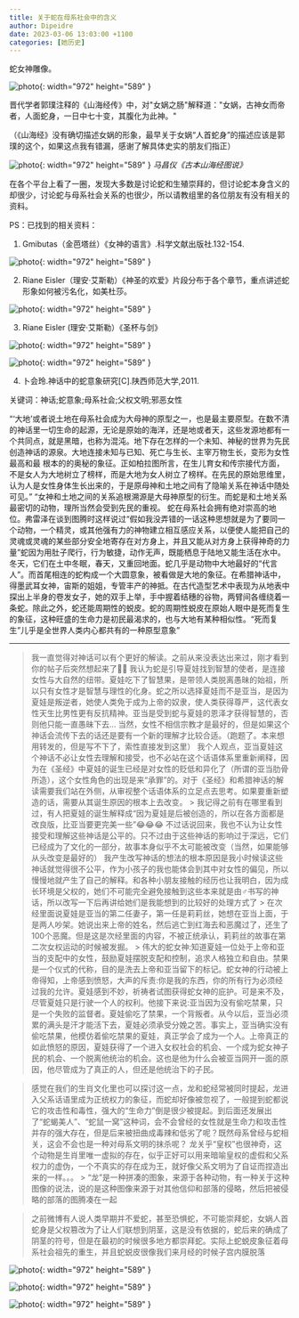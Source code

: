 ```yaml
---
title: 关于蛇在母系社会中的含义 
author: Dipeidre
date: 2023-03-06 13:03:00 +1100
categories: [她历史]
---
```


蛇女神雕像。

![photo](/assets/img/20230306/00.jpg){: width="972" height="589" }

晋代学者郭璞注释的《山海经传》中，对"女娲之肠"解释道："女娲，古神女而帝者，人面蛇身，一日中七十变，其腹化为此神。"

（《山海经》没有确切描述女娲的形象，最早关于女娲“人首蛇身”的描述应该是郭璞的这个，如果这点我有错漏，感谢了解具体史实的朋友们指正）

![photo](/assets/img/20230306/s.jpg){: width="972" height="589" }
*马昌仪《古本山海经图说》*

在各个平台上看了一圈，发现大多数是讨论蛇和生殖崇拜的，但讨论蛇本身含义的却很少，讨论蛇与母系社会关系的也很少，所以请教组里的各位朋友有没有相关的资料。

PS：已找到的相关资料：

1. Gmibutas（金芭塔丝）《女神的语言》.科学文献出版社.132-154.

![photo](/assets/img/20230306/s1.jpg){: width="972" height="589" }

2. Riane Eisler（理安·艾斯勒）《神圣的欢爱》片段分布于各个章节，重点讲述蛇形象如何被污名化，如美杜莎。

![photo](/assets/img/20230306/s2.jpg){: width="972" height="589" }

3. Riane Eisler (理安·艾斯勒）《圣杯与剑》

![photo](/assets/img/20230306/s3.jpg){: width="972" height="589" }

![photo](/assets/img/20230306/s4.jpg){: width="972" height="589" }

4. 卜会玲.神话中的蛇意象研究[C].陕西师范大学,2011.


关键词：神话;蛇意象;母系社会;父权文明;邪恶女性

“‘大地’或者说土地在母系社会成为大母神的原型之一，也是最主要原型。在数不清的神话里一切生命的起源，无论是原始的海洋，还是地或者天，这些发源地都有一个共同点，就是黑暗，也称为混沌。地下存在怎样的一个未知、神秘的世界为先民创造神话的源泉。大地连接未知与已知、死亡与生长、主宰万物生长，变形为女性最高和最
根本的的奥秘的象征。正如柏拉图所言，在生儿育女和传宗接代方面，不是女人为大地树立了榜样，而是大地为女人树立了榜样。在先民的原始思维里，认为人是女性身体生长出来的，于是原母神和土地之间有了隐喻关系在神话中随处可见。”
“女神和土地之间的关系追根溯源是大母神原型的衍生。而蛇是和土地关系最密切的动物，理所当然会受到先民的重视。
蛇在母系社会拥有绝对崇高的地位。弗雷泽在谈到图腾时这样说过“假如我没弄错的一话这种思想就是为了要同一个动物，一个精灵，或其他强有力的神物建立相互感应关系，以便使人能把自己的灵魂或灵魂的某些部分安全地寄存在对方身上，并且又能从对方身上获得神奇的力量”蛇因为用肚子爬行，行为敏捷，动作无声，既能栖息于陆地又能生活在水中。冬天，它们在土中冬眠，春天，又重回地面。蛇几乎是动物中大地最好的“代言人”。而首尾相连的蛇构成一个大圆意象，被看做是大地的象征。在希腊神话中，得墨武耳女神，宙斯的姐姐，专管丰产的神抵。在古代造型艺术中表现为从地表中探出上半身的卷发女子，她的双手上举，手中握着结穗的谷物，两臂间各缠绕着一条蛇。除此之外，蛇还能周期性的蜕皮。蛇的周期性蜕皮在原始人眼中是死而复生的象征，这种旺盛的生命力是初民最渴求的，也与大地有某种相似性。“死而复生”儿乎是全世界人类内心都共有的一种原型意象”







----------------------------------


> 我一直觉得对神话可以有个更好的解读。之前从来没表达出来过，刚才看到你的帖子后突然想起来了🤔🤔 我认为蛇是引导夏娃找到智慧的使者，是连接女性与大自然的纽带。夏娃吃下了智慧果，是带领人类脱离愚昧的始祖，所以只有女性才是智慧与理性的化身。蛇之所以选择夏娃而不是亚当，是因为夏娃是叛逆者，她使人类免于成为上帝的奴隶，使人类获得尊严，这代表女性天生比男性更有反抗精神。亚当是受到蛇与夏娃的恩泽才获得智慧的，否则他只能一直愚昧下去... 当然，女性不相信宗教才是最好的，但是如果这个神话会流传下去的话还是要有一个新的理解才比较合适。（跑题了。本来想用转发的，但是写不下了，索性直接发到这里）
  > 我个人观点，亚当夏娃这个神话不必让女性去理解和接受，也不必站在这个话语体系里重新阐释，因为在《圣经》中夏娃的诞生已经是对女性的贬低和异化了（所谓的亚当肋骨所造），这个女性角色的出现是来“承罪”的。对于《圣经》和希腊神话的解读需要我们站在外侧，从审视整个话语体系的立足点去思考。如果要重新塑造的话，需要从其诞生原因的根本上去改变。
    > 我记得之前有在哪里看到过，有人把夏娃的诞生解释成“因为夏娃是后被创造的，所以在各方面都是改良版，比亚当要更完美一些”😂😂😂 不过话说回来，我也不认为让女性接受和理解这些神话是公平的。只不过由于这些神话的影响过于深远，它们已经成为了文化的一部分，故事本身似乎不太可能被改变（当然，如果能够从头改变是最好的） 我产生改写神话的想法的根本原因是我小时候读这些神话就觉得很不公平，作为小孩子的我也能体会到其中对女性的偏见，所以慢慢地就产生了自己的解释。和各种小朋友接触的经历也让我明白，因为成长环境是父权的，她们不可能完全避免接触到这些本来就是由♂书写的神话，所以改写一下后再讲给她们是我能想到的比较好的处理方式了
    > 在次经里面说夏娃是亚当的第二任妻子，第一任是莉莉丝，她想在亚当上面，于是两人吵架。她说出来上帝的姓名，然后逃亡到红海去和恶魔过了，还生了100个恶魔。但是这是次经里面的内容，不被正统承认，莉莉丝的故事在第二次女权运动的时候被发掘。
    > 伟大的蛇女神:知道夏娃一位处于上帝和亚当的支配中的女性，鼓励夏娃摆脱支配和控制，追求人格独立和自由。禁果是一个仪式的代称，目的是洗去上帝和亚当留下的标记。蛇女神的行动被上帝得知，上帝感到愤怒，大声的斥责:你是我的东西，你的所有行为必须经过我的允许。夏娃感到不妙，祈祷者试图获得蛇女神的庇护。可是来不及，尽管夏娃只是行驶一个人的权利。他接下来说:亚当因为没有偷吃禁果，只是一个失败的监督者。夏娃偷吃了禁果，一个背叛者。从今以后，亚当必须累的满头是汗才能活下去，夏娃必须承受分娩之苦。事实上，亚当确实没有偷吃禁果，他模仿着偷吃禁果的夏娃，真正学会了成为一个人。上帝真正的如此愤怒的原因，夏娃获得了一个进入女权社会的机会、一个成为蛇女神子民的机会、一个脱离他统治的机会。这也是他为什么会被亚当网开一面的原因，他尽管成为了真正的人，但还是他统治下的子民。

> 感觉在我们的生肖文化里也可以探讨这一点，龙和蛇经常被同时提起，龙进入父系话语里成为正统权力的象征，而蛇却好像被忽视了，一般提到蛇都说它的攻击性和毒性，强大的“生命力”倒是很少被提起。到后面还发展出了“蛇蝎美人”、“蛇鼠一窝”这种词，会不会曾经的女性就是生命力和攻击性并存的强大存在，但是后来被扭曲成毒辣和低劣了呢？既然母系曾经与蛇相关，这会不会也是一种对母系文明的抹杀呢？
  > 龙关乎“皇权”也很神奇，这个动物是生肖里唯一虚拟的存在，似乎正好可以用来暗喻皇权的虚假和父系权力的虚伪，一个不真实的存在成为王，就好像父系文明为了自证而捏造出来的一样。。。
    > “龙”是一种拼凑的图象，来源于各种动物，有一种关于这种图像的说法，说的是这种图像来源于对其他信仰和部落的侵略，然后把被侵略的部落的图腾凑在一起

> 之前微博有人说人类早期并不爱蛇，甚至恐惧蛇，不可能崇拜蛇，女娲人首蛇身是父权篡改为了让人们联想到阴茎，这是没有依据的，蛇后来的确成了阴茎的符号，但是在最初的时候很多地方都崇拜蛇。实际上蛇蜕皮象征着母系社会祖先的重生，并且蛇蜕皮很像我们来月经的时候子宫内膜脱落

![photo](/assets/img/20230306/pl1.jpg){: width="972" height="589" }

![photo](/assets/img/20230306/pl2.jpg){: width="972" height="589" }

![photo](/assets/img/20230306/pl3.jpg){: width="972" height="589" }
